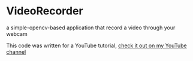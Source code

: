 # VideoRecorder
a simple-opencv-based application that record a video through your webcam


This code was written for a YouTube tutorial, [check it out on my YouTube channel](https://www.youtube.com/channel/UCltYDzyfBN5eH-WBUTNoBWQ)
